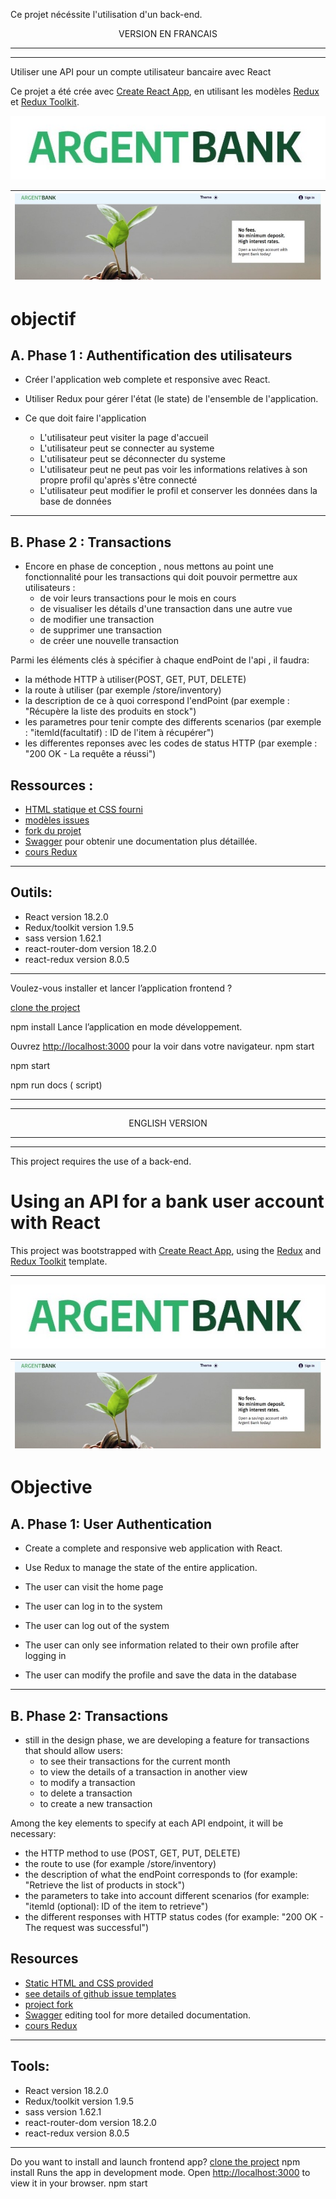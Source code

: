 Ce projet nécéssite l'utilisation d'un back-end. 

<div style="text-align: center; width: 100%">
VERSION EN FRANCAIS  
</div>

___
___
Utiliser une API pour un compte utilisateur bancaire avec React    

Ce projet a été crée avec [Create React App](https://github.com/facebook/create-react-app), en utilisant les modèles [Redux](https://redux.js.org/) et [Redux Toolkit](https://redux-toolkit.js.org/).


<div style="text-align: center; width: 100%">
  <img src="./public/logo_name.jpg" alt="logo">
</div>

|![logo.jpg](/public/logo.jpg) |
|:---:|
# objectif 
## A. Phase 1 : Authentification des utilisateurs

 - Créer l'application web complete et responsive avec React.
 - Utiliser Redux pour gérer l'état (le state) de l'ensemble de l'application.
 - Ce que doit faire l'application 

    - L'utilisateur peut visiter la page d'accueil 
    - L'utilisateur peut se connecter au systeme
    - L'utilisateur peut se déconnecter du systeme
    - L'utilisateur peut ne peut pas voir les informations relatives à son propre profil qu'après s'être connecté 
    - L'utilisateur peut modifier le profil et conserver les données dans la base de données

    
---
## B. Phase 2  : Transactions
- Encore en phase de conception , nous mettons au point une fonctionnalité pour les transactions qui doit pouvoir permettre aux utilisateurs :
    - de voir leurs transactions pour le mois en cours
    - de visualiser les détails d'une transaction dans une autre vue
    - de modifier une transaction
    - de supprimer une transaction
    - de créer une nouvelle transaction

Parmi les éléments clés à spécifier à chaque endPoint de l'api , il faudra: 
- la méthode HTTP à utiliser(POST, GET, PUT, DELETE)
- la route à utiliser (par exemple /store/inventory)
- la description de ce à quoi correspond l'endPoint (par exemple : "Récupère la liste des produits en stock")
- les parametres pour tenir compte des differents scenarios (par exemple : "itemld(facultatif) : ID de l'item à récupérer")
- les differentes reponses avec les codes de status HTTP (par exemple : "200 OK - La requête a réussi")


## Ressources :
 - [HTML statique et CSS fourni](https://github.com/OpenClassrooms-Student-Center/Project-10-Bank-API/tree/master/designs)
 - [modèles issues](https://github.com/OpenClassrooms-Student-Center/Project-10-Bank-API/tree/master/.github/ISSUE_TEMPLATE)
 - [fork du projet](https://github.com/OpenClassrooms-Student-Center/Project-10-Bank-API)
 - [Swagger](https://editor.swagger.io/) pour obtenir une documentation plus détaillée.
 - [cours Redux](https://openclassrooms.com/fr/courses/7150626-utilisez-le-state-manager-redux-pour-gerer-l-etat-de-vos-applications?archived-source=5511091)

---
## Outils:
- React version 18.2.0
- Redux/toolkit version 1.9.5
- sass version 1.62.1
- react-router-dom version 18.2.0
- react-redux version 8.0.5

---
Voulez-vous installer et lancer l’application frontend ?

[clone the project]()

npm install Lance l’application en mode développement.

Ouvrez [http://localhost:3000](http://localhost:3000) pour la voir dans votre navigateur. npm start

npm start

npm run docs ( script)
___
___

<div style="text-align: center; width: 100%">
ENGLISH  VERSION     
</div>

___
___

This project requires the use of a back-end. 
# Using an API for a bank user account with React
This project was bootstrapped with [Create React App](https://github.com/facebook/create-react-app), using the [Redux](https://redux.js.org/) and [Redux Toolkit](https://redux-toolkit.js.org/) template.

---

<div style="text-align: center; width: 100%">
  <img src="./public/logo_name.jpg" alt="logo">
</div>

|![logo.jpg](/public/logo.jpg) |
|:---:|

# Objective

## A. Phase 1: User Authentication
- Create a complete and responsive web application with React.
- Use Redux to manage the state of the entire application.

- The user can visit the home page
- The user can log in to the system
- The user can log out of the system
- The user can only see information related to their own profile after logging in
- The user can modify the profile and save the data in the database

---

## B. Phase 2: Transactions
- still in the design phase, we are developing a feature for transactions that should allow users:
    - to see their transactions for the current month
    - to view the details of a transaction in another view
    - to modify a transaction
    - to delete a transaction
    - to create a new transaction

Among the key elements to specify at each API endpoint, it will be necessary:
- the HTTP method to use (POST, GET, PUT, DELETE)
- the route to use (for example /store/inventory)
- the description of what the endPoint corresponds to (for example: "Retrieve the list of products in stock")
- the parameters to take into account different scenarios (for example: "itemld (optional): ID of the item to retrieve")
- the different responses with HTTP status codes (for example: "200 OK - The request was successful")

## Resources
- [Static HTML and CSS provided](https://github.com/OpenClassrooms-Student-Center/Project-10-Bank-API/tree/master/designs)
- [see details of github issue templates](https://github.com/OpenClassrooms-Student-Center/Project-10-Bank-API/tree/master/.github/ISSUE_TEMPLATE)
- [project fork](https://github.com/OpenClassrooms-Student-Center/Project-10-Bank-API)
- [Swagger](https://editor.swagger.io/) editing tool for more detailed documentation.
- [cours Redux](https://openclassrooms.com/fr/courses/7150626-utilisez-le-state-manager-redux-pour-gerer-l-etat-de-vos-applications?archived-source=5511091)
---

## Tools:
- React version 18.2.0
- Redux/toolkit version 1.9.5
- sass version 1.62.1
- react-router-dom version 18.2.0
- react-redux version 8.0.5

---

Do you want to install and launch frontend app?
[clone the project]()
npm install
Runs the app in development mode.
Open [http://localhost:3000](http://localhost:3000) to view it in your browser.
npm start



